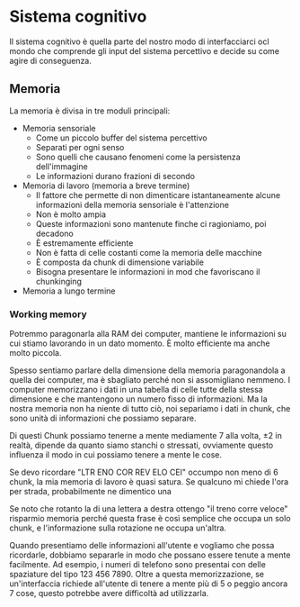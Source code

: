 # Sistema cognitivo

Il sistema cognitivo è quella parte del nostro modo di interfacciarci ocl mondo che comprende gli input del sistema percettivo e decide su come agire di conseguenza.

## Memoria

La memoria è divisa in tre moduli principali:
* Memoria sensoriale
  * Come un piccolo buffer del sistema percettivo
  * Separati per ogni senso
  * Sono quelli che causano fenomeni come la persistenza dell'immagine
  * Le informazioni durano frazioni di secondo
* Memoria di lavoro (memoria a breve termine)
  * Il fattore che permette di non dimenticare istantaneamente alcune informazioni della memoria sensoriale è l'attenzione
  * Non è molto ampia
  * Queste informazioni sono mantenute finche ci ragioniamo, poi decadono
  * È estremamente efficiente
  * Non è fatta di celle costanti come la memoria delle macchine
  * È composta da chunk di dimensione variabile
  * Bisogna presentare le informazioni in mod che favoriscano il chunkinging
* Memoria a lungo termine

### Working memory

Potremmo paragonarla alla RAM dei computer, mantiene le informazioni su cui stiamo lavorando in un dato momento. È molto efficiente ma anche molto piccola.

Spesso sentiamo parlare della dimensione della memoria paragonandola a quella dei computer, ma è sbagliato perché non si assomigliano nemmeno.
I computer memorizzano i dati in una tabella di celle tutte della stessa dimensione e che mantengono un numero fisso di informazioni. Ma la nostra memoria non ha niente di tutto ciò, noi separiamo i dati in chunk, che sono unità di informazioni che possiamo separare.

Di questi Chunk possiamo tenerne a mente mediamente 7 alla volta, ±2 in realtà, dipende da quanto siamo stanchi o stressati, ovviamente questo influenza il modo in cui possiamo tenere a mente le cose.

Se devo ricordare "LTR ENO COR REV ELO CEI" occumpo non meno di 6 chunk, la mia memoria di lavoro è quasi satura. Se qualcuno mi chiede l'ora per strada, probabilmente ne dimentico una

Se noto che rotanto la di una lettera a destra ottengo "il treno corre veloce" risparmio memoria perché questa frase è così semplice che occupa un solo chunk, e l'informazione sulla rotazione ne occupa un'altra.

Quando presentiamo delle informazioni all'utente e vogliamo che possa ricordarle, dobbiamo separarle in modo che possano essere tenute a mente facilmente.
Ad esempio, i numeri di telefono sono presentai con delle spaziature del tipo 123 456 7890.
Oltre a questa memorizzazione, se un'interfaccia richiede all'utente di tenere a mente più di 5 o peggio ancora 7 cose, questo potrebbe avere difficoltà ad utilizzarla.